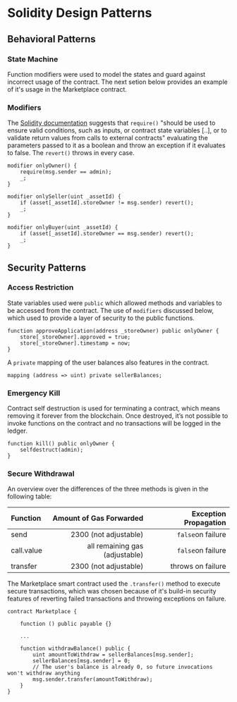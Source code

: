 # Solidity Design Patterns

## Behavioral Patterns

### State Machine

Function modifiers were used to model the states and guard against incorrect usage of the contract. The next setion below provides an example of it's usage in the Marketplace contract.

### Modifiers

The [Solidity documentation](https://solidity.readthedocs.io/en/v0.4.24/) suggests that `require()` "should be used to ensure valid conditions, such as inputs, or contract state variables [..], or to validate return values from calls to external contracts" evaluating the parameters passed to it as a boolean and throw an exception if it evaluates to false. The `revert()` throws in every case.

```Solidity
modifier onlyOwner() {
    require(msg.sender == admin);
    _;
}

modifier onlySeller(uint _assetId) {
    if (asset[_assetId].storeOwner != msg.sender) revert();
    _;
}

modifier onlyBuyer(uint _assetId) {
    if (asset[_assetId].storeOwner == msg.sender) revert();
    _;
}
```

## Security Patterns

### Access Restriction

State variables used were `public` which allowed methods and variables to be accessed from the contract. The use of `modifiers` discussed below, which used to provide a layer of security to the public functions.

```Solidity 
function approveApplication(address _storeOwner) public onlyOwner {
    store[_storeOwner].approved = true;
    store[_storeOwner].timestamp = now;
}
```

A `private` mapping of the user balances also features in the contract. 

```Solidity 
mapping (address => uint) private sellerBalances;
```

### Emergency Kill

Contract self destruction is used for terminating a contract, which means removing it forever from the blockchain. Once destroyed, it’s not possible to invoke functions on the contract and no transactions will be logged in the ledger. 

```Solidity
function kill() public onlyOwner {
    selfdestruct(admin);
}
```

### Secure Withdrawal 

An overview over the differences of the three methods is given in the following table:

| Function       | Amount of Gas Forwarded | Exception Propagation  |
| :------------- |-------------:| -----:|
| send      | 2300 (not adjustable) | `false`on failure |
| call.value      | all remaining gas (adjustable)      |   `false`on failure |
| transfer | 2300 (not adjustable)      |    throws on failure |

The Marketplace smart contract used the `.transfer()` method to execute secure transactions, which was chosen because of it's build-in security features of reverting failed transactions and throwing exceptions on failure.

```Solidity
contract Marketplace {

    function () public payable {}

    ...

    function withdrawBalance() public {
        uint amountToWithdraw = sellerBalances[msg.sender];
        sellerBalances[msg.sender] = 0;
        // The user's balance is already 0, so future invocations won't withdraw anything
        msg.sender.transfer(amountToWithdraw);
    }
}
```